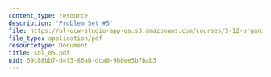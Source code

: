 ```yaml
---
content_type: resource
description: 'Problem Set #5'
file: https://ol-ocw-studio-app-qa.s3.amazonaws.com/courses/5-12-organic-chemistry-i-spring-2003/69c88bb7d4f386abdca09b0ee5b7bab3_sol_05.pdf
file_type: application/pdf
resourcetype: Document
title: sol_05.pdf
uid: 69c88bb7-d4f3-86ab-dca0-9b0ee5b7bab3
---
```

